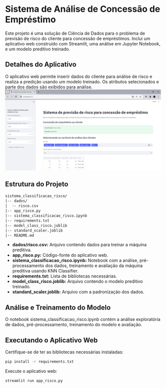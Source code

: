 # Sistema de Análise de Concessão de Empréstimo

Este projeto é uma solução de Ciência de Dados para o problema de previsão de risco do cliente para concessão de empréstimos. Inclui um aplicativo web construído com Streamlit, uma análise em Jupyter Notebook, e um modelo preditivo treinado.

## Detalhes do Aplicativo
O aplicativo web permite inserir dados do cliente para análise de risco e realiza a predição usando um modelo treinado. Os atributos selecionados e parte dos dados são exibidos para análise.
![Texto Alternativo](./imagens/print_tela_sistema.png)

## Estrutura do Projeto
```
sistema_classificacao_risco/
|-- dados/
|  -- risco.csv
|-- app_risco.py
|-- sistema_classificacao_risco.ipynb
|-- requirements.txt
|-- model_class_risco.joblib
|-- standard_scaler.joblib
|-- README.md
```

- **dados/risco.csv:** Arquivo contendo dados para treinar a máquina preditiva.
- **app_risco.py:** Código-fonte do aplicativo web.
- **sistema_classificacao_risco.ipynb:** Notebook com a análise, pré-processamento dos dados, treinamento e avaliação da máquina preditiva usando KNN Classifier.
- **requirements.txt:** Lista de bibliotecas necessárias.
- **model_class_risco.joblib:** Arquivo contendo o modelo preditivo treinado.
- **standard_scaler.joblib:** Arquivo com a padronização dos dados.

## Análise e Treinamento do Modelo
O notebook sistema_classificacao_risco.ipynb contém a análise exploratória de dados, pré-processamento, treinamento do modelo e avaliação.

## Executando o Aplicativo Web

Certifique-se de ter as bibliotecas necessárias instaladas:

```bash
pip install -r requirements.txt
```

Execute o aplicativo web:
```bash
streamlit run app_risco.py
```
